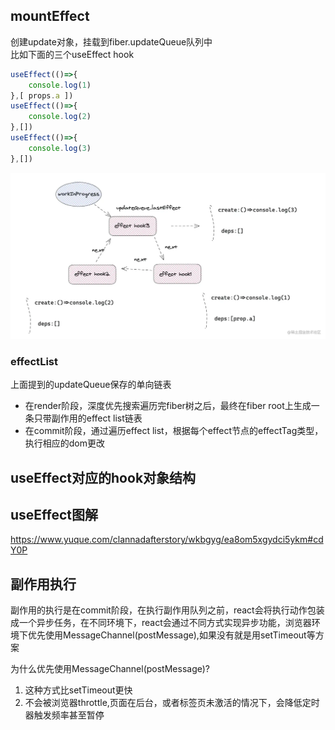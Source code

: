 ## mountEffect
创建update对象，挂载到fiber.updateQueue队列中<br>
比如下面的三个useEffect hook
```javascript
useEffect(()=>{
    console.log(1)
},[ props.a ])
useEffect(()=>{
    console.log(2)
},[])
useEffect(()=>{
    console.log(3)
},[])
```
![alt text](image-20.png)
### effectList
上面提到的updateQueue保存的单向链表
- 在render阶段，深度优先搜索遍历完fiber树之后，最终在fiber root上生成一条只带副作用的effect list链表
- 在commit阶段，通过遍历effect list，根据每个effect节点的effectTag类型，执行相应的dom更改

## useEffect对应的hook对象结构

## useEffect图解
https://www.yuque.com/clannadafterstory/wkbgyg/ea8om5xgydci5ykm#cdY0P

## 副作用执行
副作用的执行是在commit阶段，在执行副作用队列之前，react会将执行动作包装成一个异步任务，在不同环境下，react会通过不同方式实现异步功能，浏览器环境下优先使用MessageChannel(postMessage),如果没有就是用setTimeout等方案


为什么优先使用MessageChannel(postMessage)?
1. 这种方式比setTimeout更快
2. 不会被浏览器throttle,页面在后台，或者标签页未激活的情况下，会降低定时器触发频率甚至暂停

